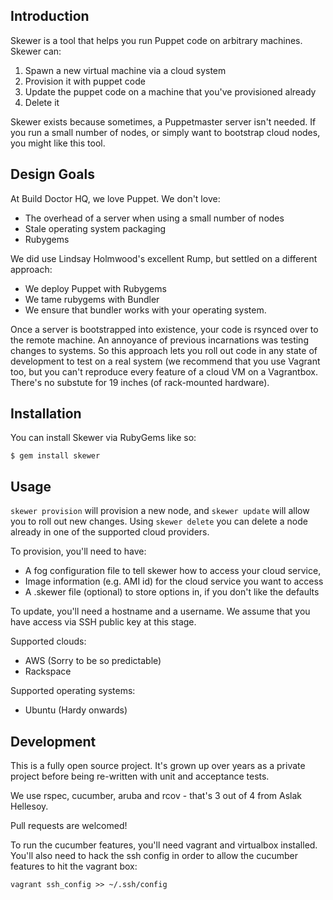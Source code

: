 ## Introduction

Skewer is a tool that helps you run Puppet code on arbitrary
machines. Skewer can:

  1. Spawn a new virtual machine via a cloud system
  2. Provision it with puppet code
  3. Update the puppet code on a machine that you've provisioned already
  4. Delete it

Skewer exists because sometimes, a Puppetmaster server isn't needed.
If you run a small number of nodes, or simply want to bootstrap 
cloud nodes, you might like this tool.

## Design Goals

At Build Doctor HQ, we love Puppet. We don't love:

  - The overhead of a server when using a small number of nodes
  - Stale operating system packaging
  - Rubygems

We did use Lindsay Holmwood's excellent Rump, but settled on a
different approach:

  - We deploy Puppet with Rubygems
  - We tame rubygems with Bundler
  - We ensure that bundler works with your operating system.

Once a server is bootstrapped into existence, your code is rsynced
over to the remote machine. An annoyance of previous incarnations was
testing changes to systems. So this approach lets you roll out code
in any state of development to test on a real system (we recommend
that you use Vagrant too, but you can't reproduce every feature of a
cloud VM on a Vagrantbox. There's no substute for 19 inches (of
rack-mounted hardware).

## Installation

You can install Skewer via RubyGems like so:

    $ gem install skewer

## Usage

`skewer provision` will provision a new node, and `skewer update` will allow
you to roll out new changes. Using `skewer delete` you can delete a node 
already in one of the supported cloud providers.

To provision, you'll need to have:

  - A fog configuration file to tell skewer how to access your cloud service,
  - Image information (e.g. AMI id) for the cloud service you want to access
  - A .skewer file (optional) to store options in, if you don't like
    the defaults

To update, you'll need a hostname and a username. We assume that you have access via SSH public key at this stage.

Supported clouds:

  - AWS (Sorry to be so predictable)
  - Rackspace

Supported operating systems:

  - Ubuntu (Hardy onwards)

## Development

This is a fully open source project. It's grown up over years as a
private project before being re-written with unit and acceptance
tests.

We use rspec, cucumber, aruba and rcov - that's 3 out of 4 from Aslak
Hellesoy.

Pull requests are welcomed!

To run the cucumber features, you'll need vagrant and virtualbox
installed. You'll also need to hack the ssh config in order to allow
the cucumber features to hit the vagrant box:

    vagrant ssh_config >> ~/.ssh/config
